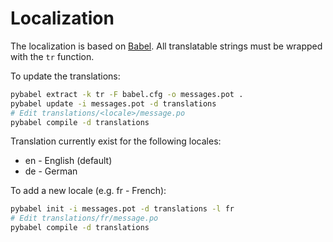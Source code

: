 Localization
============

The localization is based on [Babel](http://babel.pocoo.org/en/latest/index.html). All translatable strings must be wrapped with the `tr` function. 

To update the translations:

```sh
pybabel extract -k tr -F babel.cfg -o messages.pot .
pybabel update -i messages.pot -d translations
# Edit translations/<locale>/message.po
pybabel compile -d translations
```

Translation currently exist for the following locales:

- en - English (default)
- de - German

To add a new locale (e.g. fr - French):

```sh
pybabel init -i messages.pot -d translations -l fr
# Edit translations/fr/message.po
pybabel compile -d translations
```
